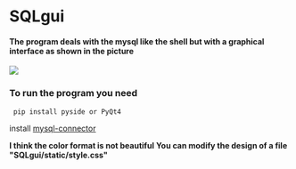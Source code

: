 # SQLgui

#### The program deals with the mysql like the shell but with a graphical interface as shown in the picture

![](https://i.imgur.com/f7mZrwz.png)

### To run the program you need

``` 
 pip install pyside or PyQt4
```

install [mysql-connector](https://dev.mysql.com/downloads/connector/python/)


>
__I think the color format is not beautiful__ 
__You can modify the design of a file "SQLgui/static/style.css"__
